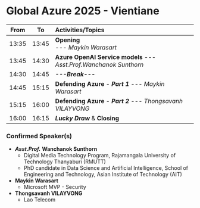 # Global Azure 2025 - Vientiane

| From  |  To   |  Activities/Topics                                                       |
|:-----:|:-----:|:-------------------------------------------------------------------------|
| 13:35 | 13:45 | **Opening** <br>--- *Maykin Warasart*                                    |
| 13:45 | 14:30 | **Azure OpenAI Service models** --- *Asst.Prof.Wanchanok Sunthorn*   |
| 14:30 | 14:45 | ***---Break---***                                                        |
| 14:45 | 15:15 | **Defending Azure** - ***Part 1*** --- *Maykin Warasart*             |
| 15:15 | 16:00 | **Defending Azure** - ***Part 2*** --- *Thongsavanh VILAYVONG*       |
| 16:00 | 16:15 | ***Lucky Draw*** & **Closing**                                           |


### Confirmed Speaker(s)
+ ***Asst.Prof.*** **Wanchanok Sunthorn**
	+ Digital Media Technology Program, Rajamangala University of Technology Thanyaburi (RMUTT)
	+ PhD candidate in Data Science and Artificial Intelligence, School of Engineering and Technology, Asian Institute of Technology (AIT)
+ **Maykin Warasart**
	+ Microsoft MVP - Security
+ **Thongsavanh VILAYVONG**
	+ Lao Telecom